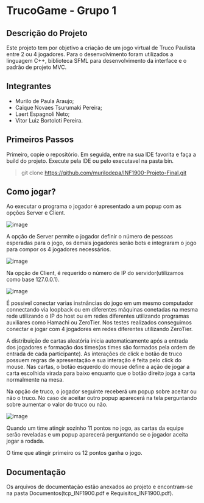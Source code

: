 # TrucoGame - Grupo 1

## Descrição do Projeto
Este projeto tem por objetivo a criação de um jogo virtual de Truco Paulista entre 2 ou 4 jogadores. Para o desenvolvimento foram utilizados a linguagem C++, biblioteca SFML para desenvolvimento da interface e o padrão de projeto MVC. 


## Integrantes
* Murilo de Paula Araujo;
* Caique Novaes Tsurumaki Pereira;
* Laert Espagnoli Neto;
* Vitor Luiz Bortoloti Pereira.


## Primeiros Passos
Primeiro, copie o repositório. Em seguida, entre na sua IDE favorita e faça a build do projeto. Execute pela IDE ou pelo executavel na pasta bin. 
> git clone https://github.com/murilodepa/INF1900-Projeto-Final.git


## Como jogar?
Ao executar o programa o jogador é apresentado a um popup com as opções Server e Client.

![image](https://github.com/murilodepa/INF1900-Projeto-Final/assets/37109251/14ff80bb-f5a7-4fd1-8003-7e7681123265)

A opção de Server permite o jogador definir o número de pessoas esperadas para o jogo, os demais jogadores serão bots e integraram o jogo para compor os 4 jogadores necessários.

![image](https://github.com/murilodepa/INF1900-Projeto-Final/assets/37109251/c2e459c5-68fb-49f1-9d72-cacf3c6e89a5)

Na opção de Client, é requerido o número de IP do servidor(utilizamos como base 127.0.0.1).

![image](https://github.com/murilodepa/INF1900-Projeto-Final/assets/37109251/4fd3d0ed-a429-4976-bf44-2e7ddc5f2b4d)

É possível conectar varias instnâncias do jogo em um mesmo computador connectando via loopback ou em diferentes máquinas conetadas na mesma rede utilizando o IP do host ou em redes diferentes utilizando programas auxiliares como Hamachi ou ZeroTier. Nos testes realizados conseguimos conectar e jogar com 4 jogadores em redes diferentes utilizando ZeroTier.


A distribuição de cartas aleatória inicia automaticamente após a entrada dos jogadores e formação dos times(os times são formados pela ordem de entrada de cada participante). As interações de click e botão de truco possuem regras de apresentação e sua interação é feita pelo click do mouse. Nas cartas, o botão esquerdo do mouse define a ação de jogar a carta escolhida virada para baixo enquanto que o botão direito joga a carta normalmente na mesa.

Na opção de truco, o jogador seguinte receberá um popup sobre aceitar ou não o truco. No caso de aceitar outro popup aparecerá na tela perguntando sobre aumentar o valor do truco ou não. 

![image](https://github.com/murilodepa/INF1900-Projeto-Final/assets/37109251/3e1030af-58e4-4ebf-a7a7-4e14e04a181f)

Quando um time atingir sozinho 11 pontos no jogo, as cartas da equipe serão reveladas e um popup aparecerá perguntando se o jogador aceita jogar a rodada.   

O time que atingir primeiro os 12 pontos ganha o jogo.

## Documentação
Os arquivos de documentação estão anexados ao projeto e encontram-se na pasta Documentos(tcp_INF1900.pdf e Requisitos_INF1900.pdf).
